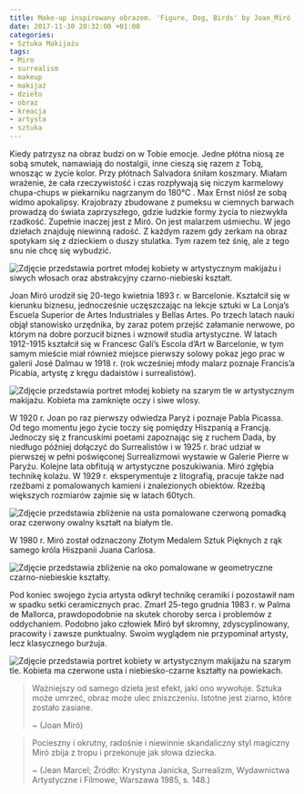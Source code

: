```yaml
---
title: Make-up inspirowany obrazem. 'Figure, Dog, Birds' by Joan_Miró
date: 2017-11-30 20:32:00 +01:00
categories:
- Sztuka Makijażu
tags:
- Miro
- surrealism
- makeup
- makijaż
- dzieło
- obraz
- kreacja
- artysta
- sztuka
---
```


<olela-narrative>
Kiedy patrzysz na obraz budzi on w Tobie emocje. Jedne płótna niosą ze sobą smutek, namawiają do nostalgii, inne cieszą się razem z Tobą, wnosząc w życie kolor. Przy płótnach Salvadora śniłam koszmary. Miałam wrażenie, że cała rzeczywistość i czas rozpływają się niczym karmelowy chupa-chups w piekarniku nagrzanym do 180°C . Max Ernst niósł ze sobą widmo apokalipsy. Krajobrazy zbudowane z pumeksu w ciemnych barwach prowadzą do świata zaprzyszłego, gdzie ludzkie formy życia to niezwykła rzadkość. Zupełnie inaczej jest z Miró. On jest malarzem uśmiechu. W jego dziełach znajduję niewinną radość. Z każdym razem gdy zerkam na obraz spotykam się z dzieckiem o duszy stulatka. Tym razem też śnię, ale z tego snu nie chcę się wybudzić.
</olela-narrative>

![Zdjęcie przedstawia portret młodej kobiety w artystycznym makijażu i siwych włosach oraz abstrakcyjny czarno-niebieski kształt.](https://assets0.ello.co/uploads/asset/attachment/6623239/ello-optimized-f916976a.jpg)

Joan Miró urodził się 20-tego kwietnia 1893 r. w Barcelonie. Kształcił się w kierunku biznesu, jednocześnie uczęszczając na lekcje sztuki w La Lonja’s Escuela Superior de Artes Industriales y Bellas Artes. Po trzech latach nauki objął stanowisko urzędnika, by zaraz potem przejść załamanie nerwowe, po którym na dobre porzucił biznes i wznowił studia artystyczne. W latach 1912-1915  kształcił się w Francesc Galí’s Escola d’Art w Barcelonie, w tym samym mieście miał również miejsce pierwszy solowy pokaz jego prac w galerii José Dalmau w 1918 r. (rok wcześniej młody malarz poznaje Francis’a Picabia, artystę z kręgu dadaistów i surrealistów).

![Zdjęcie przedstawia portret młodej kobiety na szarym tle w artystycznym makijażu. Kobieta ma zamknięte oczy i siwe wlosy.](https://assets0.ello.co/uploads/asset/attachment/6623243/ello-optimized-b221decb.jpg)

W 1920 r. Joan po raz pierwszy odwiedza Paryż i poznaje Pabla Picassa. Od tego momentu jego życie toczy się pomiędzy Hiszpanią a Francją. Jednoczy się z francuskimi poetami zapoznając się z ruchem Dada, by niedługo później dołączyć do Surrealistów i w 1925 r. brać udział w pierwszej w pełni poświęconej Surrealizmowi wystawie w Galerie Pierre w Paryżu. Kolejne lata obfitują w artystyczne poszukiwania. Miró zgłębia technikę kolażu. W 1929 r. eksperymentuje z litografią, pracuje także nad rzeźbami z pomalowanych kamieni i znalezionych obiektów. Rzeźbą większych rozmiarów zajmie się w latach 60tych.

![Zdjęcie przedstawia zbliżenie na usta pomalowane czerwoną pomadką oraz czerwony owalny kształt na białym tle.](https://assets0.ello.co/uploads/asset/attachment/6623246/ello-optimized-17f72946.jpg)

W 1980 r. Miró został odznaczony Złotym Medalem Sztuk Pięknych z rąk samego króla Hiszpanii Juana Carlosa.

![Zdjęcie przedstawia zbliżenie na oko pomalowane w geometryczne czarno-niebieskie kształty.](https://assets2.ello.co/uploads/asset/attachment/6623247/ello-optimized-6a354477.jpg)

Pod koniec swojego życia artysta odkrył technikę ceramiki i pozostawił nam w spadku setki ceramicznych prac. Zmarł 25-tego grudnia 1983 r. w Palma de Mallorca, prawdopodobnie na skutek choroby serca i problemów z oddychaniem. 
Podobno jako człowiek Miró był skromny, zdyscyplinowany, pracowity i zawsze punktualny. Swoim wyglądem nie przypominał artysty, lecz klasycznego burżuja.

![Zdjęcie przedstawia portret kobiety w artystycznym makijażu na szarym tle. Kobieta ma czerwone usta i niebiesko-czarne kształty na powiekach.](https://assets2.ello.co/uploads/asset/attachment/6623250/ello-optimized-78ec0c1c.jpg)

> Ważniejszy od samego dzieła jest efekt, jaki ono wywołuje. 
> Sztuka może umrzeć, obraz może ulec zniszczeniu. Istotne jest ziarno, które zostało zasiane.
>
> ~ (Joan Miró)

> Pocieszny i okrutny, radośnie i niewinnie skandaliczny styl magiczny Miró zbija z tropu i przekonuje jak słowa dziecka.
>
> ~ (Jean Marcel; Źródło: Krystyna Janicka, Surrealizm, Wydawnictwa Artystyczne i Filmowe, Warszawa 1985, s. 148.)